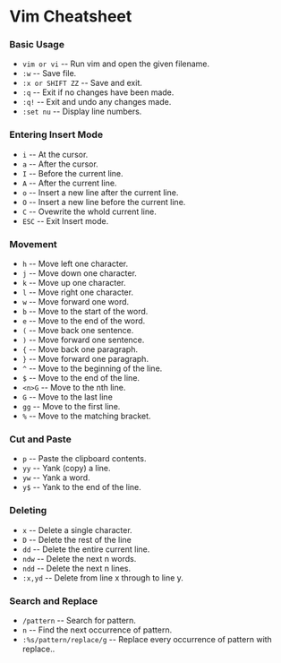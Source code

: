 # Vim Cheatsheet

### Basic Usage

- `vim or vi` -- Run vim and open the given filename.
- `:w` -- Save file.
- `:x or SHIFT ZZ` -- Save and exit.
- `:q` -- Exit if no changes have been made.
- `:q!` -- Exit and undo any changes made.
- `:set nu` -- Display line numbers.

### Entering Insert Mode

- `i` -- At the cursor.
- `a` -- After the cursor.
- `I` -- Before the current line.
- `A` -- After the current line.
- `o` -- Insert a new line after the current line.
- `O` -- Insert a new line before the current line.
- `C` -- Ovewrite the whold current line.
- `ESC` -- Exit Insert mode.

### Movement

- `h` -- Move left one character.
- `j` -- Move down one character.
- `k` -- Move up one character.
- `l` -- Move right one character.
- `w` -- Move forward one word.
- `b` -- Move to the start of the word.
- `e` -- Move to the end of the word.
- `(` -- Move back one sentence.
- `)` -- Move forward one sentence.
- `{` -- Move back one paragraph.
- `}` -- Move forward one paragraph.
- `^` -- Move to the beginning of the line.
- `$` -- Move to the end of the line.
- `<n>G` -- Move to the nth line.
- `G` -- Move to the last line
- `gg` -- Move to the first line.
- `%` -- Move to the matching bracket.

### Cut and Paste

- `p` -- Paste the clipboard contents.
- `yy` -- Yank (copy) a line.
- `yw` -- Yank a word.
- `y$` -- Yank to the end of the line.

### Deleting

- `x` -- Delete a single character.
- `D` -- Delete the rest of the line
- `dd` -- Delete the entire current line.
- `ndw` -- Delete the next n words.
- `ndd` -- Delete the next n lines.
- `:x,yd` -- Delete from line x through to line y.

### Search and Replace

- `/pattern` -- Search for pattern.
- `n` -- Find the next occurrence of pattern.
- `:%s/pattern/replace/g` -- Replace every occurrence of pattern with replace..
